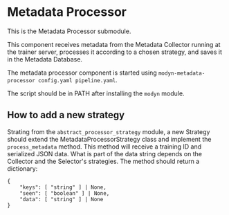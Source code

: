 # Metadata Processor

This is the Metadata Processor submodule.

This component receives metadata from the Metadata Collector running at the trainer server, processes it according to a chosen strategy, and saves it in the Metadata Database.

The metadata processor component is started using `modyn-metadata-processor config.yaml pipeline.yaml`.

The script should be in PATH after installing the `modyn` module.

## How to add a new strategy

Strating from the `abstract_processor_strategy` module, a new Strategy should extend the MetadataProcessorStrategy class and implement the `process_metadata` method. This method will receive a training ID and serialized JSON data. What is part of the data string depends on the Collector and the Selector's strategies. The method should return a dictionary:
```
{
	"keys": [ "string" ] | None,
	"seen": [ "boolean" ] | None,
	"data": [ "string" ] | None
}
```

